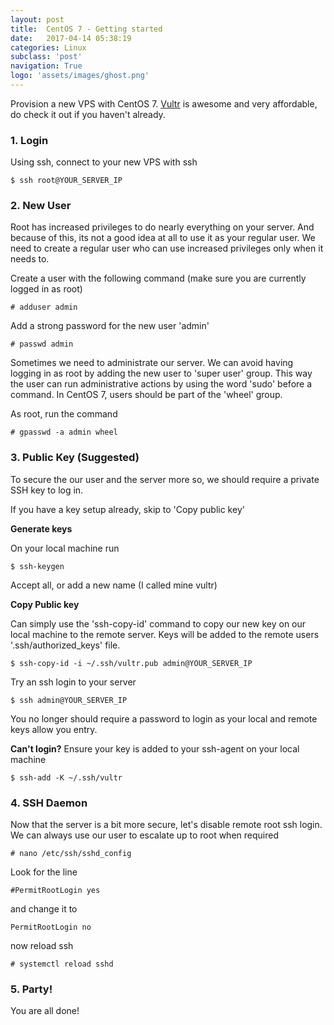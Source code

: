 ```yaml
---
layout: post
title:  CentOS 7 - Getting started
date:   2017-04-14 05:38:19
categories: Linux
subclass: 'post'
navigation: True
logo: 'assets/images/ghost.png'
---
```


Provision a new VPS with CentOS 7. [Vultr](http://www.vultr.com/?ref=7079263) is awesome and very affordable, do check it out if you haven't already.

### 1. Login

Using ssh, connect to your new VPS with ssh
```
$ ssh root@YOUR_SERVER_IP
```

### 2. New User

Root has increased privileges to do nearly everything on your server. And because of this, its not a good idea at all to use it as your regular user. We need to create a regular user who can use increased privileges only when it needs to.

Create a user with the following command (make sure you are currently logged in as root)
```
# adduser admin
```
Add a strong password for the new user 'admin'
```
# passwd admin
```

Sometimes we need to administrate our server. We can avoid having logging in as root by adding the new user to 'super user' group. This way the user can run administrative actions by using the word 'sudo' before a command. In CentOS 7, users should be part of the 'wheel' group.

As root, run the command
```
# gpasswd -a admin wheel
```

### 3. Public Key (Suggested)

To secure the our user and the server more so, we should require a private SSH key to log in.

If you have a key setup already, skip to 'Copy public key'

**Generate keys**

On your local machine run
```
$ ssh-keygen
```
Accept all, or add a new name (I called mine vultr)

**Copy Public key**

Can simply use the 'ssh-copy-id' command to copy our new key on our local machine to the remote server. Keys will be added to the remote users '.ssh/authorized_keys' file.

```
$ ssh-copy-id -i ~/.ssh/vultr.pub admin@YOUR_SERVER_IP
```

Try an ssh login to your server
```
$ ssh admin@YOUR_SERVER_IP
```

You no longer should require a password to login as your local and remote keys allow you entry.

**Can't login?**
Ensure your key is added to your ssh-agent on your local machine
```
$ ssh-add -K ~/.ssh/vultr
```

### 4. SSH Daemon

Now that the server is a bit more secure, let's disable remote root ssh login. We can always use our user to escalate up to root when required

```
# nano /etc/ssh/sshd_config
```

Look for the line
```
#PermitRootLogin yes
```

and change it to
```
PermitRootLogin no
```

now reload ssh
```
# systemctl reload sshd
```

### 5. Party!

You are all done!
